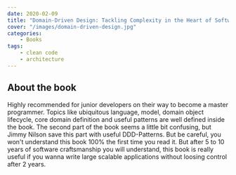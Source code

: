 ```yaml
---
date: 2020-02-09
title: "Domain-Driven Design: Tackling Complexity in the Heart of Software"
cover: "/images/domain-driven-design.jpg"
categories:
    - Books
tags:
    - clean code
    - architecture
---
```


## About the book

Highly recommended for junior developers on their way to become a master programmer. Topics like ubiquitous language, model, domain object lifecycle, core domain definition and useful patterns are well defined inside the book. The second part of the book seems a little bit confusing, but Jimmy Nilson save this part with useful DDD-Patterns. But be careful, you won't understand this book 100% the first time you read it. But after 5 to 10 years of software craftsmanship you will understand, this book is really useful if you wanna write large scalable applications without loosing control after 2 years.
